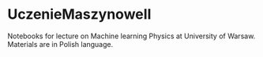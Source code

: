 # UczenieMaszynoweII
Notebooks for lecture on Machine learning Physics at University of Warsaw. Materials are in Polish language.

